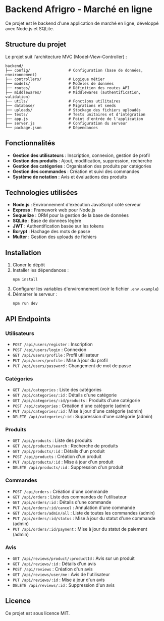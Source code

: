 # Backend Afrigro - Marché en ligne

Ce projet est le backend d'une application de marché en ligne, développé avec Node.js et SQLite.

## Structure du projet

Le projet suit l'architecture MVC (Model-View-Controller) :

```
backend/
├── config/                 # Configuration (base de données, environnement)
├── controllers/            # Logique métier
├── models/                 # Modèles de données
├── routes/                 # Définition des routes API
├── middlewares/            # Middlewares (authentification, validation)
├── utils/                  # Fonctions utilitaires
├── database/               # Migrations et seeds
├── uploads/                # Stockage des fichiers uploadés
├── tests/                  # Tests unitaires et d'intégration
├── app.js                  # Point d'entrée de l'application
├── server.js               # Configuration du serveur
└── package.json            # Dépendances
```

## Fonctionnalités

- **Gestion des utilisateurs** : Inscription, connexion, gestion de profil
- **Gestion des produits** : Ajout, modification, suppression, recherche
- **Gestion des catégories** : Organisation des produits par catégories
- **Gestion des commandes** : Création et suivi des commandes
- **Système de notation** : Avis et évaluations des produits

## Technologies utilisées

- **Node.js** : Environnement d'exécution JavaScript côté serveur
- **Express** : Framework web pour Node.js
- **Sequelize** : ORM pour la gestion de la base de données
- **SQLite** : Base de données légère
- **JWT** : Authentification basée sur les tokens
- **Bcrypt** : Hachage des mots de passe
- **Multer** : Gestion des uploads de fichiers

## Installation

1. Cloner le dépôt
2. Installer les dépendances :
   ```
   npm install
   ```
3. Configurer les variables d'environnement (voir le fichier `.env.example`)
4. Démarrer le serveur :
   ```
   npm run dev
   ```

## API Endpoints

### Utilisateurs
- `POST /api/users/register` : Inscription
- `POST /api/users/login` : Connexion
- `GET /api/users/profile` : Profil utilisateur
- `PUT /api/users/profile` : Mise à jour du profil
- `PUT /api/users/password` : Changement de mot de passe

### Catégories
- `GET /api/categories` : Liste des catégories
- `GET /api/categories/:id` : Détails d'une catégorie
- `GET /api/categories/:id/products` : Produits d'une catégorie
- `POST /api/categories` : Création d'une catégorie (admin)
- `PUT /api/categories/:id` : Mise à jour d'une catégorie (admin)
- `DELETE /api/categories/:id` : Suppression d'une catégorie (admin)

### Produits
- `GET /api/products` : Liste des produits
- `GET /api/products/search` : Recherche de produits
- `GET /api/products/:id` : Détails d'un produit
- `POST /api/products` : Création d'un produit
- `PUT /api/products/:id` : Mise à jour d'un produit
- `DELETE /api/products/:id` : Suppression d'un produit

### Commandes
- `POST /api/orders` : Création d'une commande
- `GET /api/orders` : Liste des commandes de l'utilisateur
- `GET /api/orders/:id` : Détails d'une commande
- `PUT /api/orders/:id/cancel` : Annulation d'une commande
- `GET /api/orders/admin/all` : Liste de toutes les commandes (admin)
- `PUT /api/orders/:id/status` : Mise à jour du statut d'une commande (admin)
- `PUT /api/orders/:id/payment` : Mise à jour du statut de paiement (admin)

### Avis
- `GET /api/reviews/product/:productId` : Avis sur un produit
- `GET /api/reviews/:id` : Détails d'un avis
- `POST /api/reviews` : Création d'un avis
- `GET /api/reviews/user/me` : Avis de l'utilisateur
- `PUT /api/reviews/:id` : Mise à jour d'un avis
- `DELETE /api/reviews/:id` : Suppression d'un avis

## Licence

Ce projet est sous licence MIT.
